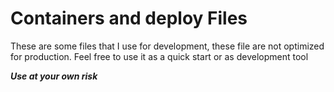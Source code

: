 # Containers and deploy Files
These are some files that I use for development, these file are not optimized for production.
Feel free to use it as a quick start or as development tool

***Use at your own risk***

